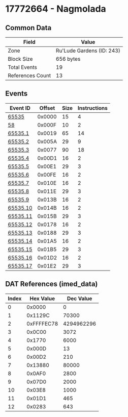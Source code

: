 # 17772664 - Nagmolada

## Common Data

| Field            | Value                     |
|------------------|---------------------------|
| Zone             | Ru'Lude Gardens (ID: 243) |
| Block Size       | 656 bytes                 |
| Total Events     | 19                        |
| References Count | 13                        |

## Events

| Event ID                  | Offset   |   Size |   Instructions |
|---------------------------|----------|--------|----------------|
| [65535](./65535.md)       | 0x0000   |     15 |              4 |
| [58](./58.md)             | 0x000F   |     10 |              2 |
| [65535.1](./65535.1.md)   | 0x0019   |     65 |             14 |
| [65535.2](./65535.2.md)   | 0x005A   |     29 |              9 |
| [65535.3](./65535.3.md)   | 0x0077   |     90 |             18 |
| [65535.4](./65535.4.md)   | 0x00D1   |     16 |              2 |
| [65535.5](./65535.5.md)   | 0x00E1   |     29 |              3 |
| [65535.6](./65535.6.md)   | 0x00FE   |     16 |              2 |
| [65535.7](./65535.7.md)   | 0x010E   |     16 |              2 |
| [65535.8](./65535.8.md)   | 0x011E   |     29 |              3 |
| [65535.9](./65535.9.md)   | 0x013B   |     16 |              2 |
| [65535.10](./65535.10.md) | 0x014B   |     16 |              2 |
| [65535.11](./65535.11.md) | 0x015B   |     29 |              3 |
| [65535.12](./65535.12.md) | 0x0178   |     16 |              2 |
| [65535.13](./65535.13.md) | 0x0188   |     29 |              3 |
| [65535.14](./65535.14.md) | 0x01A5   |     16 |              2 |
| [65535.15](./65535.15.md) | 0x01B5   |     29 |              3 |
| [65535.16](./65535.16.md) | 0x01D2   |     16 |              2 |
| [65535.17](./65535.17.md) | 0x01E2   |     29 |              3 |

## DAT References (imed_data)

|   Index | Hex Value   |   Dec Value |
|---------|-------------|-------------|
|       0 | 0x0000      |           0 |
|       1 | 0x1129C     |       70300 |
|       2 | 0xFFFFEC78  |  4294962296 |
|       3 | 0x0C00      |        3072 |
|       4 | 0x1770      |        6000 |
|       5 | 0x000D      |          13 |
|       6 | 0x00D2      |         210 |
|       7 | 0x13880     |       80000 |
|       8 | 0x0AF0      |        2800 |
|       9 | 0x07D0      |        2000 |
|      10 | 0x03E8      |        1000 |
|      11 | 0x01D1      |         465 |
|      12 | 0x0283      |         643 |
